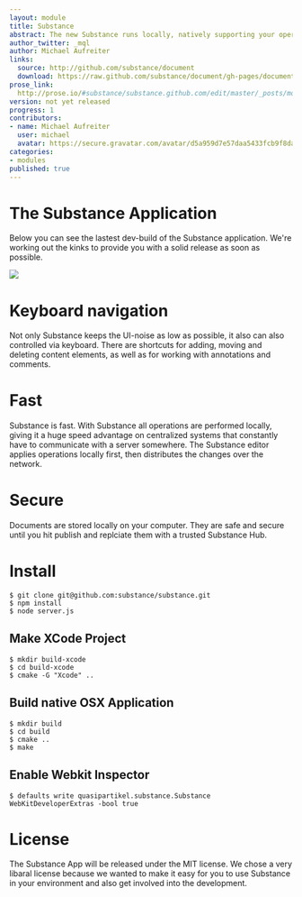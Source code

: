 ```yaml
---
layout: module
title: Substance
abstract: The new Substance runs locally, natively supporting your operating system. However Substance is still built almost exclusively using web technology.
author_twitter: _mql
author: Michael Aufreiter
links:
  source: http://github.com/substance/document
  download: https://raw.github.com/substance/document/gh-pages/document.js
prose_link:
  http://prose.io/#substance/substance.github.com/edit/master/_posts/modules/0100-01-01-substance.md
version: not yet released
progress: 1
contributors:
- name: Michael Aufreiter
  user: michael
  avatar: https://secure.gravatar.com/avatar/d5a959d7e57daa5433fcb9f8da40be4b?d=https://a248.e.akamai.net/assets.github.com%2Fimages%2Fgravatars%2Fgravatar-140.png
categories:
- modules
published: true
---
```


# The Substance Application

Below you can see the lastest dev-build of the Substance application. We're working out the kinks to provide you with a solid release as soon as possible.

![](http://f.cl.ly/items/142r2w3m1q2Z1v0g1v2p/substanceApp.jpg)

# Keyboard navigation

Not only Substance keeps the UI-noise as low as possible, it also can also controlled via keyboard. There are shortcuts for adding, moving and deleting content elements, as well as for working with annotations and comments.

# Fast

Substance is fast. With Substance all operations are performed locally, giving it a huge speed advantage on centralized systems that constantly have to communicate with a server somewhere. The Substance editor applies operations locally first, then distributes the changes over the network.

# Secure

Documents are stored locally on your computer. They are safe and secure until you hit publish and replciate them with a trusted Substance Hub.


# Install

    $ git clone git@github.com:substance/substance.git
    $ npm install
    $ node server.js

## Make XCode Project

    $ mkdir build-xcode
    $ cd build-xcode
    $ cmake -G "Xcode" ..


## Build native OSX Application


    $ mkdir build
    $ cd build
    $ cmake ..
    $ make


## Enable Webkit Inspector


    $ defaults write quasipartikel.substance.Substance WebKitDeveloperExtras -bool true


# License

The Substance App will be released under the MIT license. We chose a very libaral license because we wanted to make it easy for you to use Substance in your environment and also get involved into the development.